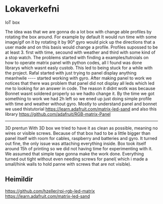 <h1>Lokaverkefni</h1>

IoT box
  
  
  
The idea was that we are gonna do a Iot box with change able profiles by rotating the box around. For example by default It would run time with some image/gif 
on it by rotating it by 90° gyro would pick up the directions that a user made and on this basis would change a profile. Profiles supossed to be at least 3.
first with time, secound with weather and third with some kind of a stop watch. The problems started with finding a examples/tutroials on how to operate
matrix panel with python codes, all I found was done librarys which wasnt easly custob. This led to being stuck for a while with the project.
Rafal started with just trying to panel display anything meanhwile ---- started working with gyro. After making panel to work we notices that there was problem
that panel did not display all leds which led me to looking for an answer in code. The reason it didnt wotk was because Bonnet wasnt soldered properly
so we hadto change it. By the time we got something to work we had 2h left so we ened up just doing simple profile with time and weather without gyro.
Mostly to understand panel and bonnet we used thistutorial https://learn.adafruit.com/matrix-led-sand and also this library https://github.com/adafruit/RGB-matrix-Panel
  
---

3D prentun
With 3D box we tried to have it as clean as possible, meaning no wires or visible screws. Because of that box had to be a little bigger than panel itself
with room for cables, raspberry and batteries and gyro. It turned out fine, the only issue was attaching everything inside. Box took itself around 15h of printing
so we did not having time for experimenting with it. We assumed that simple tape gonna make the work done. Everything turned out tight without even
needing screws for panel( which i made a small/hink walls to hold panne with screws that are not visible).

<h2>Heimildir</h2>

https://github.com/hzeller/rpi-rgb-led-matrix
https://learn.adafruit.com/matrix-led-sand
